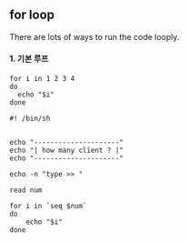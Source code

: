 

## for loop  

There are lots of ways to run the code looply.  




#### 1. 기본 루프  

```
for i in 1 2 3 4
do
  echo "$i"
done
```


```
#! /bin/sh


echo "---------------------"
echo "| how many client ? |"
echo "---------------------"

echo -n "type >> "

read num

for i in `seq $num`
do
    echo "$i"
done
```
